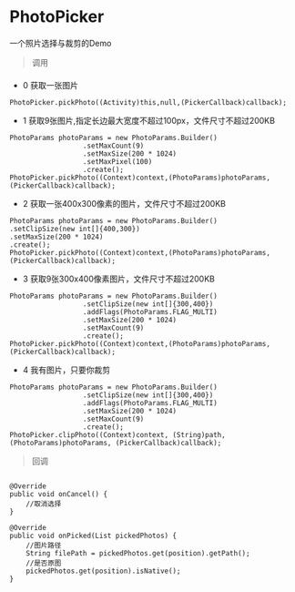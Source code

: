 # PhotoPicker
一个照片选择与裁剪的Demo


> 调用

####
* 0 获取一张图片

<pre><code>PhotoPicker.pickPhoto((Activity)this,null,(PickerCallback)callback);
</code></pre>

* 1 获取9张图片,指定长边最大宽度不超过100px，文件尺寸不超过200KB
<pre><code>PhotoParams photoParams = new PhotoParams.Builder()
                  .setMaxCount(9)
                  .setMaxSize(200 * 1024)
                  .setMaxPixel(100)
                  .create();
PhotoPicker.pickPhoto((Context)context,(PhotoParams)photoParams,(PickerCallback)callback);
</code></pre>

* 2 获取一张400x300像素的图片，文件尺寸不超过200KB
<pre><code>PhotoParams photoParams = new PhotoParams.Builder()
.setClipSize(new int[]{400,300})
.setMaxSize(200 * 1024)
.create();
PhotoPicker.pickPhoto((Context)context,(PhotoParams)photoParams,(PickerCallback)callback);
</code></pre>
                
* 3 获取9张300x400像素图片，文件尺寸不超过200KB
<pre><code>PhotoParams photoParams = new PhotoParams.Builder()
                  .setClipSize(new int[]{300,400})
                  .addFlags(PhotoParams.FLAG_MULTI)
                  .setMaxSize(200 * 1024)
                  .setMaxCount(9)
                  .create();
PhotoPicker.pickPhoto((Context)context,(PhotoParams)photoParams,(PickerCallback)callback);
</code></pre>

* 4 我有图片，只要你裁剪
<pre><code>PhotoParams photoParams = new PhotoParams.Builder()
                  .setClipSize(new int[]{300,400})
                  .addFlags(PhotoParams.FLAG_MULTI)
                  .setMaxSize(200 * 1024)
                  .setMaxCount(9)
                  .create();
PhotoPicker.clipPhoto((Context)context, (String)path, (PhotoParams)photoParams, (PickerCallback)callback);
</code></pre>

> 回调

<pre><code>
@Override
public void onCancel() {
    //取消选择
}

@Override
public void onPicked(List<PhotoEntity> pickedPhotos) {
    //图片路径
    String filePath = pickedPhotos.get(position).getPath();
    //是否原图
    pickedPhotos.get(position).isNative();
}
</code></pre>
